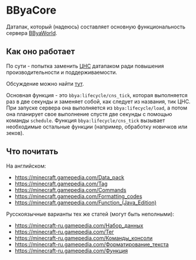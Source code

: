 # BByaCore

Датапак, который (надеюсь) составляет основную функциональность сервера [BByaWorld](https://bbyaworld.com).

## Как оно работает

По сути - попытка заменить [ЦНС](https://forum.bbyaworld.com/index.php?/topic/169-%D1%86%D0%BD%D1%81-%D1%81%D0%B5%D1%80%D0%B2%D0%B5%D1%80%D0%B0-%D0%B8%D0%BB%D0%B8-%D0%BA%D0%BE%D0%B4%D0%B8%D0%BC-%D1%81%D0%B5%D1%80%D0%B2%D0%B5%D1%80-%D0%BA%D0%BE%D0%BC%D0%B0%D0%BD%D0%B4%D0%BD%D1%8B%D0%BC%D0%B8-%D0%B1%D0%BB%D0%BE%D0%BA%D0%B0%D0%BC%D0%B8/) датапаком ради повышения производительности и поддерживаемости.

Обсуждение можно найти [тут](https://forum.bbyaworld.com/index.php?/topic/2491-%D0%BF%D0%B5%D1%80%D0%B5%D0%BD%D0%BE%D1%81-%D1%86%D0%BD%D1%81-%D0%B2-%D0%B4%D0%B0%D1%82%D0%B0%D0%BF%D0%B0%D0%BA/).

Основная функция - это `bbya:lifecycle/cns_tick`, которая выполняется раз в две секунды и заменяет собой, как следует из названия, тик ЦНС. При запуске сервера она выполняется из `bbya:lifecycle/load`, а потом она планирует свое выполнение спустя две секунды с помощью команды `schedule`. Функция `bbya:lifecycle/cns_tick` вызывает необходимые остальные функции (например, обработку новичков или зеков).

## Что почитать

На английском:
 - https://minecraft.gamepedia.com/Data_pack
 - https://minecraft.gamepedia.com/Tag
 - https://minecraft.gamepedia.com/Commands
 - https://minecraft.gamepedia.com/Formatting_codes
 - https://minecraft.gamepedia.com/Function_(Java_Edition)

Русскоязычные варианты тех же статей (могут быть неполными):
 - https://minecraft-ru.gamepedia.com/Набор_данных
 - https://minecraft-ru.gamepedia.com/Тег
 - https://minecraft-ru.gamepedia.com/Команды_консоли
 - https://minecraft-ru.gamepedia.com/Форматирование_текста
 - https://minecraft-ru.gamepedia.com/Функция
 